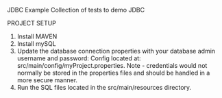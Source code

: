 JDBC Example
Collection of tests to demo JDBC


PROJECT SETUP
1. Install MAVEN
2. Install mySQL
3. Update the database connection properties with your database admin username and password:
   Config located at: src/main/config/myProject.properties.
   Note - credentials would not normally be stored in the properties files and should be handled in a more secure manner.
4. Run the SQL files located in the src/main/resources directory.
